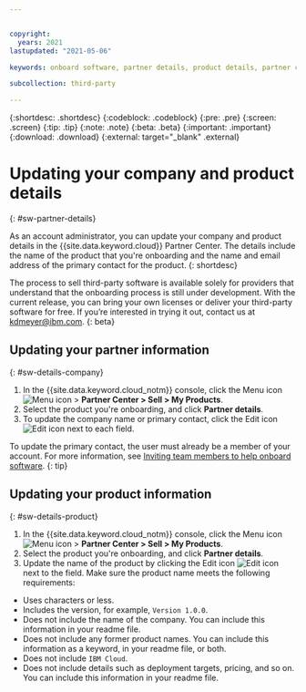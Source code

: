 ```yaml
---


copyright:
  years: 2021
lastupdated: "2021-05-06"

keywords: onboard software, partner details, product details, partner center, third-party, software

subcollection: third-party

---
```


{:shortdesc: .shortdesc}
{:codeblock: .codeblock}
{:pre: .pre}
{:screen: .screen}
{:tip: .tip}
{:note: .note}
{:beta: .beta}
{:important: .important}
{:download: .download}
{:external: target="_blank" .external}

# Updating your company and product details
{: #sw-partner-details}

As an account administrator, you can update your company and product details in the {{site.data.keyword.cloud}} Partner Center. The details include the name of the product that you're onboarding and the name and email address of the primary contact for the product.
{: shortdesc}

The process to sell third-party software is available solely for providers that understand that the onboarding process is still under development. With the current release, you can bring your own licenses or deliver your third-party software for free. If you’re interested in trying it out, contact us at kdmeyer@ibm.com.
{: beta}

## Updating your partner information
{: #sw-details-company}

1. In the {{site.data.keyword.cloud_notm}} console, click the Menu icon ![Menu icon](../icons/icon_hamburger.svg) > **Partner Center > Sell > My Products**.
1. Select the product you're onboarding, and click **Partner details**.
1. To update the company name or primary contact, click the Edit icon ![Edit icon](../icons/edit-tagging.svg) next to each field.

  To update the primary contact, the user must already be a member of your account. For more information, see [Inviting team members to help onboard software](/docs/third-party?topic=third-party-sw-invite-team).
  {: tip}


## Updating your product information
{: #sw-details-product}

1. In the {{site.data.keyword.cloud_notm}} console, click the Menu icon ![Menu icon](../icons/icon_hamburger.svg) > **Partner Center > Sell > My Products**.
1. Select the product you're onboarding, and click **Partner details**.
1. Update the name of the product by clicking the Edit icon ![Edit icon](../icons/edit-tagging.svg) next to the field. Make sure the product name meets the following requirements: 

  * Uses characters or less.
  * Includes the version, for example, `Version 1.0.0`.
  * Does not include the name of the company. You can include this information in your readme file.
  * Does not include any former product names. You can include this information as a keyword, in your readme file, or both.
  * Does not include `IBM Cloud`. 
  * Does not include details such as deployment targets, pricing, and so on. You can include this information in your readme file. 





